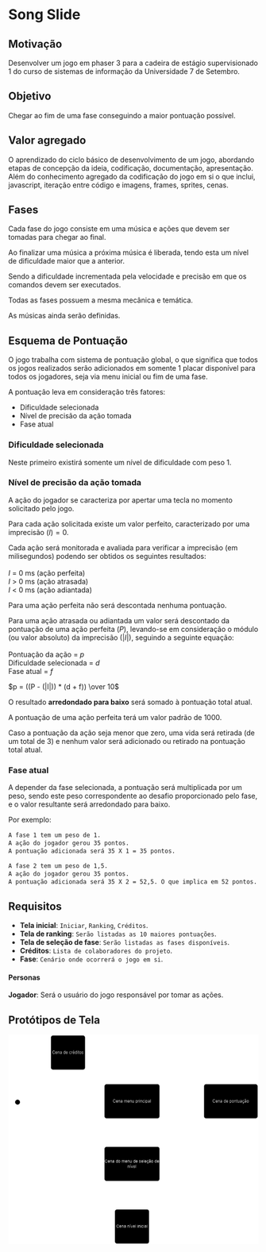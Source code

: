 # Song Slide

## Motivação

Desenvolver um jogo em phaser 3 para a cadeira de estágio supervisionado 1 do curso de sistemas de informação da Universidade 7 de Setembro.

## Objetivo

Chegar ao fim de uma fase conseguindo a maior pontuação possível.

## Valor agregado

O aprendizado do ciclo básico de desenvolvimento de um jogo, abordando etapas de concepção da ideia, codificação, documentação, apresentação. 
Além do conhecimento agregado da codificação do jogo em si o que inclui, javascript, iteração entre código e imagens, frames, sprites, cenas.

## Fases

Cada fase do jogo consiste em uma música e ações que devem ser tomadas para chegar ao final.

Ao finalizar uma música a próxima música é liberada, tendo esta um nível de dificuldade maior que a anterior.

Sendo a dificuldade incrementada pela velocidade e precisão em que os comandos devem ser executados.

Todas as fases possuem a mesma mecânica e temática.

As músicas ainda serão definidas.

## Esquema de Pontuação

O jogo trabalha com sistema de pontuação global, o que significa que todos os jogos realizados serão adicionados em somente 1 placar disponível para todos os jogadores, seja via menu inicial ou fim de uma fase.

A pontuação leva em consideração três fatores:

* Dificuldade selecionada
* Nível de precisão da ação tomada
* Fase atual

### Dificuldade selecionada

Neste primeiro existirá somente um nível de dificuldade com peso 1.

### Nível de precisão da ação tomada

A ação do jogador se caracteriza por apertar uma tecla no momento solicitado pelo jogo.

Para cada ação solicitada existe um valor perfeito, caracterizado por uma imprecisão $(I) = 0$.

Cada ação será monitorada e avaliada para verificar a imprecisão (em milisegundos) podendo ser obtidos os seguintes resultados:\
\
$I$ = 0 ms (ação perfeita)\
$I$ > 0 ms (ação atrasada)\
$I$ < 0 ms (ação adiantada)

Para uma ação perfeita não será descontada nenhuma pontuação.

Para uma ação atrasada ou adiantada um valor será descontado da pontuação de uma ação perfeita  ($P$), levando-se em consideração o módulo (ou valor absoluto) da imprecisão ($|I|$), seguindo a seguinte equação:\
\
Pontuação da ação = $p$\
Dificuldade selecionada = $d$\
Fase atual = $f$

$p = ((P - (|I|)) * (d + f)) \over 10$

O resultado **arredondado para baixo** será somado à pontuação total atual.

A pontuação de uma ação perfeita terá um valor padrão de 1000.

Caso a pontuação da ação seja menor que zero, uma vida será retirada (de um total de 3) e nenhum valor será adicionado ou retirado na pontuação total atual.

### Fase atual

A depender da fase selecionada, a pontuação será multiplicada por um peso, sendo este peso correspondente ao desafio proporcionado pelo fase, e o valor resultante será arredondado para baixo.

Por exemplo:

```
A fase 1 tem um peso de 1.
A ação do jogador gerou 35 pontos.
A pontuação adicionada será 35 X 1 = 35 pontos.
```

```
A fase 2 tem um peso de 1,5.
A ação do jogador gerou 35 pontos.
A pontuação adicionada será 35 X 2 = 52,5. O que implica em 52 pontos.
```

## Requisitos

* **Tela inicial**: `Iniciar`, `Ranking`, `Créditos`.
* **Tela de ranking**: `Serão listadas as 10 maiores pontuações`.
* **Tela de seleção de fase**: `Serão listadas as fases disponíveis`.
* **Créditos**: `Lista de colaboradores do projeto`.
* **Fase**: `Cenário onde ocorrerá o jogo em si`.

#### Personas
**Jogador**: Será o usuário do jogo responsável por tomar as ações.

## Protótipos de Tela

![Diagrama](diagrama.png)